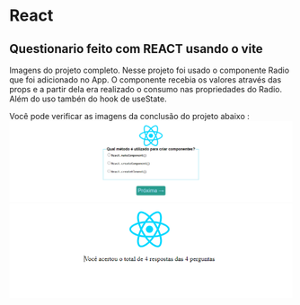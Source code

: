 # React 
## Questionario feito com REACT usando o vite

Imagens do projeto completo.
Nesse projeto foi usado o componente Radio que foi adicionado no App. O componente recebia os valores através das props e a partir dela era realizado o consumo nas propriedades do Radio.
Além do uso tambén do hook de useState.

Você pode verificar as imagens da conclusão do projeto abaixo :
![Alt text](image.png)
![Alt text](image-1.png)